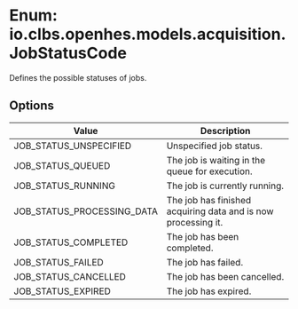 # Enum: io.clbs.openhes.models.acquisition.JobStatusCode

Defines the possible statuses of jobs.

## Options

| Value | Description |
| --- | --- |
| JOB_STATUS_UNSPECIFIED | Unspecified job status. |
| JOB_STATUS_QUEUED | The job is waiting in the queue for execution. |
| JOB_STATUS_RUNNING | The job is currently running. |
| JOB_STATUS_PROCESSING_DATA | The job has finished acquiring data and is now processing it. |
| JOB_STATUS_COMPLETED | The job has been completed. |
| JOB_STATUS_FAILED | The job has failed. |
| JOB_STATUS_CANCELLED | The job has been cancelled. |
| JOB_STATUS_EXPIRED | The job has expired. |
